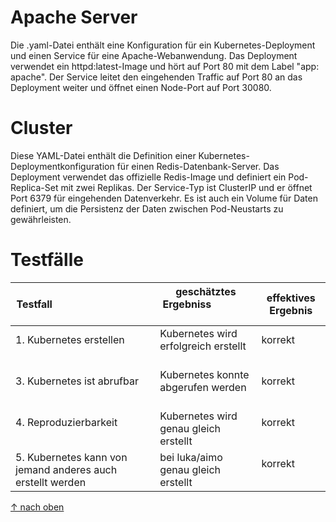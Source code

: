 Apache Server
===

Die .yaml-Datei enthält eine Konfiguration für ein Kubernetes-Deployment und einen Service für eine Apache-Webanwendung. Das Deployment verwendet ein httpd:latest-Image und hört auf Port 80 mit dem Label "app: apache". Der Service leitet den eingehenden Traffic auf Port 80 an das Deployment weiter und öffnet einen Node-Port auf Port 30080.



Cluster
===
Diese YAML-Datei enthält die Definition einer Kubernetes-Deploymentkonfiguration für einen Redis-Datenbank-Server. Das Deployment verwendet das offizielle Redis-Image und definiert ein Pod-Replica-Set mit zwei Replikas. Der Service-Typ ist ClusterIP und er öffnet Port 6379 für eingehenden Datenverkehr. Es ist auch ein Volume für Daten definiert, um die Persistenz der Daten zwischen Pod-Neustarts zu gewährleisten.


Testfälle
======
| Testfall                                                   | geschätztes Ergebniss                       | effektives Ergebnis |
| ---------------------------------------------------------- | ------------------------------------------- | ------------------- |
| 1. Kubernetes erstellen                                    | Kubernetes wird erfolgreich erstellt        | korrekt             |
| 3. Kubernetes ist abrufbar                                 | Kubernetes konnte abgerufen werden          | korrekt             |
| 4. Reproduzierbarkeit                                      | Kubernetes wird genau gleich erstellt       | korrekt             |
| 5. Kubernetes kann von jemand anderes auch erstellt werden | bei luka/aimo genau gleich erstellt               | korrekt             |

[&uarr; nach oben](https://github.com/JenniLino/M300_Lino/tree/main/M300_40-Kubernetes)
